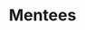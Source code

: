 ---
layout: profiles
permalink: /mentees/
title: Mentees
description:
nav: true
nav_order: 4

profiles:
  # if you want to include more than one profile, just replicate the following block
  # and create one content file for each profile inside _pages/
  - align: right
    image: people/longhnguyen.png
    content: people/about_LH_Nguyen.md
    image_circular: true # crops the image to make it circular

  - align: right
    image: people/duongtt.png
    content: people/about_Duong_TT.md
    image_circular: true # crops the image to make it circular

  - align: right
    image: people/ndhieunguyen.png
    content: people/about_ND_HieuNguyen.md
    image_circular: true # crops the image to make it circular

  - align: right
    image: people/ltthuy.png
    content: people/about_TT_Le.md
    image_circular: true # crops the image to make it circular

  - align: right
    image: people/NM_Nguyen.jpg
    content: people/about_NM_Nguyen.md
    image_circular: true # crops the image to make it circular
---